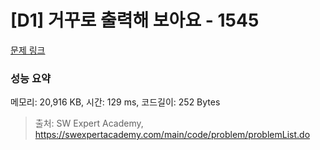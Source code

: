 # [D1] 거꾸로 출력해 보아요 - 1545 

[문제 링크](https://swexpertacademy.com/main/code/problem/problemDetail.do?contestProbId=AV2gbY0qAAQBBAS0) 

### 성능 요약

메모리: 20,916 KB, 시간: 129 ms, 코드길이: 252 Bytes



> 출처: SW Expert Academy, https://swexpertacademy.com/main/code/problem/problemList.do